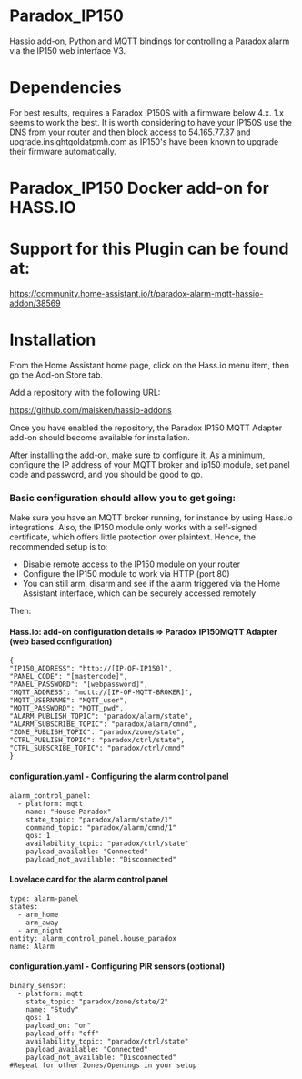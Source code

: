 # Paradox_IP150
Hassio add-on, Python and MQTT bindings for controlling a Paradox alarm via the IP150 web interface V3.

# Dependencies
For best results, requires a Paradox IP150S with a firmware below 4.x. 1.x seems to work the best. It is worth considering to have your IP150S use the DNS from your router and then block access to 54.165.77.37 and upgrade.insightgoldatpmh.com as IP150's have been known to upgrade their firmware automatically.

# Paradox_IP150 Docker add-on for HASS.IO

# Support for this Plugin can be found at:

https://community.home-assistant.io/t/paradox-alarm-mqtt-hassio-addon/38569

# Installation
From the Home Assistant home page, click on the Hass.io menu item, then go the Add-on Store tab.

Add a repository with the following URL:

https://github.com/maisken/hassio-addons

Once you have enabled the repository, the Paradox IP150 MQTT Adapter add-on should become available for installation.

After installing the add-on, make sure to configure it. As a minimum, configure the IP address of your MQTT broker and ip150 module, set panel code and password, and you should be good to go.

### Basic configuration should allow you to get going:

Make sure you have an MQTT broker running, for instance by using Hass.io integrations.
Also, the IP150 module only works with a self-signed certificate, which offers little protection over plaintext.
Hence, the recommended setup is to:
- Disable remote access to the IP150 module on your router
- Configure the IP150 module to work via HTTP (port 80)
- You can still arm, disarm and see if the alarm triggered via the Home Assistant interface, which can be securely accessed remotely

Then:

#### Hass.io: add-on configuration details => Paradox IP150MQTT Adapter (web based configuration)
```
{
"IP150_ADDRESS": "http://[IP-OF-IP150]",
"PANEL_CODE": "[mastercode]",
"PANEL_PASSWORD": "[webpassword]",
"MQTT_ADDRESS": "mqtt://[IP-OF-MQTT-BROKER]",
"MQTT_USERNAME": "MQTT_user",
"MQTT_PASSWORD": "MQTT_pwd",
"ALARM_PUBLISH_TOPIC": "paradox/alarm/state",
"ALARM_SUBSCRIBE_TOPIC": "paradox/alarm/cmnd",
"ZONE_PUBLISH_TOPIC": "paradox/zone/state",
"CTRL_PUBLISH_TOPIC": "paradox/ctrl/state",
"CTRL_SUBSCRIBE_TOPIC": "paradox/ctrl/cmnd"
}
```

#### configuration.yaml - Configuring the alarm control panel
```
alarm_control_panel:
  - platform: mqtt
    name: "House Paradox"
    state_topic: "paradox/alarm/state/1"
    command_topic: "paradox/alarm/cmnd/1"
    qos: 1
    availability_topic: "paradox/ctrl/state"
    payload_available: "Connected"
    payload_not_available: "Disconnected"
```
#### Lovelace card for the alarm control panel
```
type: alarm-panel
states:
  - arm_home
  - arm_away
  - arm_night
entity: alarm_control_panel.house_paradox
name: Alarm
```

#### configuration.yaml - Configuring PIR sensors (optional)
```
binary_sensor:
  - platform: mqtt
    state_topic: "paradox/zone/state/2"
    name: "Study"
    qos: 1
    payload_on: "on"
    payload_off: "off"
    availability_topic: "paradox/ctrl/state"
    payload_available: "Connected"
    payload_not_available: "Disconnected"
#Repeat for other Zones/Openings in your setup
```
